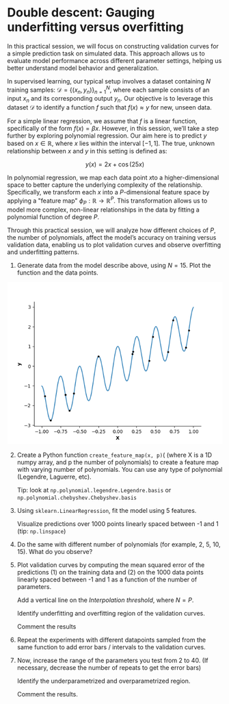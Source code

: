 # Double descent: Gauging underfitting versus overfitting


In this practical session, we will focus on constructing validation curves for
a simple prediction task on simulated data. This approach allows us to
evaluate model performance across different parameter settings, helping us
better understand model behavior and generalization.

In supervised learning, our typical setup involves a dataset containing $N$
 training samples: $\mathcal{D} = \{(x_n, y_n)\}_{n=1}^N$, where each
sample consists of an input $x_n$ and its corresponding output $y_n$.
Our objective is to leverage this dataset $\mathcal{D}$ to identify a
function $f$ such that $f(x) \approx y$ for new, unseen data.

For a simple linear regression, we assume that $f$ is a linear function,
specifically of the form $f(x) = \beta x$. However, in this session, we’ll
take a step further by exploring polynomial regression. Our aim here is to
predict $y$ based on $x \in \mathbb{R}$, where $x$ lies within the
interval $[-1, 1]$. The true, unknown relationship between $x$ and $y$
in this setting is defined as:

$$
y(x) = 2x + \cos(25x)
$$

In polynomial regression, we map each data point $x$to a higher-dimensional
space to better capture the underlying complexity of the relationship.
Specifically, we transform each $x$ into a $P$-dimensional feature space by
applying a "feature map" $\phi_P: \mathbb{R} \rightarrow \mathbb{R}^P$. This
transformation allows us to model more complex, non-linear relationships in
the data by fitting a polynomial function of degree $P$.

Through this practical session, we will analyze how different choices of $P$,
the number of polynomials, affect the model’s accuracy on training versus
validation data, enabling us to plot validation curves and observe overfitting
and underfitting patterns.

1. Generate data from the model describe above, using $N=15$. Plot the
   function and the data points.

![](images/sampling_data.png)


2. Create a Python function `create_feature_map(x, p)`( (where X is a 1D numpy
   array, and p the number of polynomials) to create a feature map with
   varying number of polynomials. You can use any type of polynomial
   (Legendre, Laguerre, etc).
   
   Tip: look at `np.polynomial.legendre.Legendre.basis` or
   `np.polynomial.chebyshev.Chebyshev.basis`

3. Using `sklearn.LinearRegression`, fit the model using 5 features. 

   Visualize predictions over 1000 points linearly spaced between -1 and 1
   (tip: `np.linspace`)

4. Do the same with different number of polynomials (for example, 2, 5, 10, 15). What do you observe?

5. Plot validation curves by computing the mean squared error of the
   predictions (1) on the training data and (2) on the 1000 data points
   linearly spaced between -1 and 1 as a function of the number of parameters.

   Add a vertical line on the *Interpolation threshold*, where $N = P$.

   Identify underfitting and overfitting region of the validation curves.

   Comment the results
   
6. Repeat the experiments with different datapoints sampled from the same
   function to add error bars / intervals to the validation curves.


7. Now, increase the range of the parameters you test from 2 to 40. (If
   necessary, decrease the number of repeats to get the error bars)

   Identify the underparametrized and overparametrized region.

   Comment the results.
